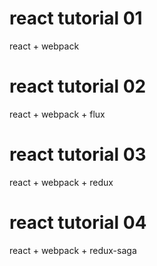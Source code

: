 # react tutorial 01
react + webpack

# react tutorial 02
react + webpack + flux

# react tutorial 03 
react + webpack + redux

# react tutorial 04
react + webpack + redux-saga